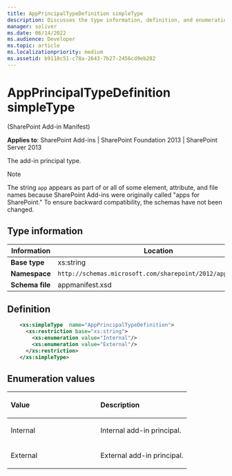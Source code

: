 ```yaml
---
title: AppPrincipalTypeDefinition simpleType
description: Discusses the type information, definition, and enumeration values for AppPrincipalTypeDefinition simpleType.
manager: soliver
ms.date: 06/14/2022
ms.audience: Developer
ms.topic: article
ms.localizationpriority: medium
ms.assetid: b9118c51-c78a-2643-7b27-2456cd9eb282
---
```


# AppPrincipalTypeDefinition simpleType

(SharePoint Add-in Manifest)

**Applies to**: SharePoint Add-ins | SharePoint Foundation 2013 | SharePoint Server 2013

The add-in principal type.

> [!NOTE]
> The string `app` appears as part of or all of some element, attribute, and file names because SharePoint Add-ins were originally called "apps for SharePoint." To ensure backward compatibility, the schemas have not been changed.

## Type information

|Information|Location|
|---|---|
| **Base type**  | xs:string |
| **Namespace**  | `http://schemas.microsoft.com/sharepoint/2012/app/manifest` |
| **Schema file**  | appmanifest.xsd |

## Definition

```XML
    <xs:simpleType  name="AppPrincipalTypeDefinition">
      <xs:restriction base="xs:string">
        <xs:enumeration value="Internal"/>
        <xs:enumeration value="External"/>
      </xs:restriction>
    </xs:simpleType>
```

## Enumeration values

<table>
<colgroup>
<col width="50%" />
<col width="50%" />
</colgroup>
<thead>
<tr class="header">
<th align="left"><p>Value</p></th>
<th align="left"><p>Description</p></th>
</tr>
</thead>
<tbody>
<tr class="odd">
<td align="left"><p>Internal</p></td>
<td align="left"><p>Internal add-in principal.</p></td>
</tr>
<tr class="even">
<td align="left"><p>External</p></td>
<td align="left"><p>External add-in principal.</p></td>
</tr>
</tbody>
</table>
